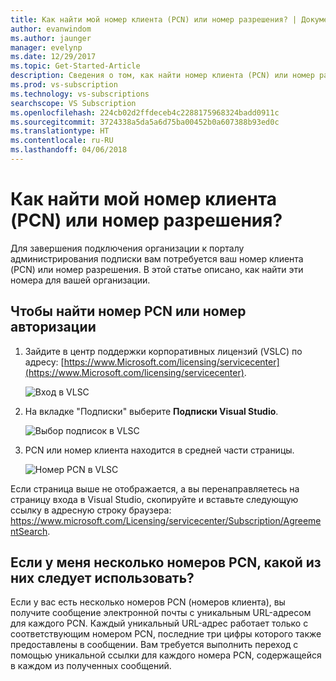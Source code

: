 ```yaml
---
title: Как найти мой номер клиента (PCN) или номер разрешения? | Документы Майкрософт
author: evanwindom
ms.author: jaunger
manager: evelynp
ms.date: 12/29/2017
ms.topic: Get-Started-Article
description: Сведения о том, как найти номер клиента (PCN) или номер разрешения
ms.prod: vs-subscription
ms.technology: vs-subscriptions
searchscope: VS Subscription
ms.openlocfilehash: 224cb02d2ffdeceb4c2288175968324badd0911c
ms.sourcegitcommit: 3724338a5da5a6d75ba00452b0a607388b93ed0c
ms.translationtype: HT
ms.contentlocale: ru-RU
ms.lasthandoff: 04/06/2018
---
```

# <a name="how-do-i-locate-my-public-customer-number-pcn-or-authorization-number"></a>Как найти мой номер клиента (PCN) или номер разрешения?

Для завершения подключения организации к порталу администрирования подписки вам потребуется ваш номер клиента (PCN) или номер разрешения. В этой статье описано, как найти эти номера для вашей организации.  

## <a name="to-locate-your-pcn-or-authorization-number"></a>Чтобы найти номер PCN или номер авторизации

1.  Зайдите в центр поддержки корпоративных лицензий (VSLC) по адресу: [https://www.Microsoft.com/licensing/servicecenter](https://www.Microsoft.com/licensing/servicecenter).

    ![Вход в VLSC](_img/vlsc/vlsc-login.png)

2. На вкладке "Подписки" выберите **Подписки Visual Studio**.

    ![Выбор подписок в VLSC](_img/vlsc/vlsc-subscriptions.png)

3. PCN или номер клиента находится в средней части страницы.
    
    ![Номер PCN в VLSC](_img/vlsc/vlsc-pcn.png)

Если страница выше не отображается, а вы перенаправляетесь на страницу входа в Visual Studio, скопируйте и вставьте следующую ссылку в адресную строку браузера: https://www.microsoft.com/Licensing/servicecenter/Subscription/AgreementSearch.

## <a name="if-i-have-more-than-one-pcn-which-one-should-i-use"></a>Если у меня несколько номеров PCN, какой из них следует использовать?

Если у вас есть несколько номеров PCN (номеров клиента), вы получите сообщение электронной почты с уникальным URL-адресом для каждого PCN. Каждый уникальный URL-адрес работает только с соответствующим номером PCN, последние три цифры которого также предоставлены в сообщении. Вам требуется выполнить переход с помощью уникальной ссылки для каждого номера PCN, содержащейся в каждом из полученных сообщений. 